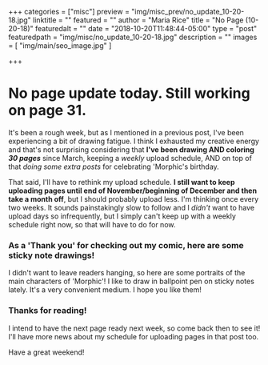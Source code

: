 +++
categories = ["misc"]
preview = "img/misc_prev/no_update_10-20-18.jpg"
linktitle = ""
featured = ""
author = "Maria Rice"
title = "No Page (10-20-18)"
featuredalt = ""
date = "2018-10-20T11:48:44-05:00"
type = "post"
featuredpath = "img/misc/no_update_10-20-18.jpg"
description = ""
images = [ "img/main/seo_image.jpg" ]

+++

# No page update today. Still working on page 31.

It's been a rough week, but as I mentioned in a previous post, I've been
experiencing a bit of drawing fatigue. I think I exhausted my creative energy
and that's not surprising considering that **I've been drawing AND coloring
_30 pages_** since March, keeping a _weekly_ upload schedule, AND on top of that
_doing some extra posts_ for celebrating 'Morphic's birthday.

That said, I'll have to rethink my upload schedule. **I still want to keep
uploading pages until end of November/beginning of December and then take a
month off**, but I should probably upload less. I'm thinking once every two
weeks. It sounds painstakingly slow to follow and I _didn't_ want to have upload
days so infrequently, but I simply can't keep up with a weekly schedule right
now, so that will have to do for now.

### As a 'Thank you' for checking out my comic, here are some sticky note drawings!

I didn't want to leave readers hanging, so here are some portraits of the main
characters of 'Morphic'! I like to draw in ballpoint pen on sticky notes lately.
It's a very convenient medium. I hope you like them!

### Thanks for reading!

I intend to have the next page ready next week, so come back then to see it! I'll
have more news about my schedule for uploading pages in that post too.

Have a great weekend!
